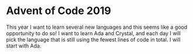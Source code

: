 Advent of Code 2019
===================
This year I want to learn several new languages and this seems like a good 
opportunity to do so! I want to learn Ada and Crystal, and each day I will
pick the language that is still using the fewest lines of code in total.
I will start with Ada.
